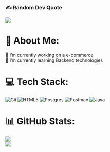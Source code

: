 
### ✍️ Random Dev Quote
![](https://quotes-github-readme.vercel.app/api?type=horizontal&theme=radical)

# 💫 About Me:
🔭 I’m currently working on a e-commerce<br>🌱 I’m currently learning Backend technologies<br>

# 💻 Tech Stack:
![Git](https://img.shields.io/badge/git-%23F05033.svg?style=for-the-badge&logo=git&logoColor=white) ![HTML5](https://img.shields.io/badge/html5-%23E34F26.svg?style=for-the-badge&logo=html5&logoColor=white) ![Postgres](https://img.shields.io/badge/postgres-%23316192.svg?style=for-the-badge&logo=postgresql&logoColor=white) ![Postman](https://img.shields.io/badge/Postman-FF6C37?style=for-the-badge&logo=postman&logoColor=white) ![Java](https://img.shields.io/badge/java-%23ED8B00.svg?style=for-the-badge&logo=openjdk&logoColor=white)

# 📊 GitHub Stats:
![](https://nirzak-streak-stats.vercel.app/?user=camilosuarezmora&theme=dark&hide_border=true)<br/>
![](https://github-readme-stats.vercel.app/api/top-langs/?username=camilosuarezmora&theme=dark&hide_border=true&include_all_commits=true&count_private=true&layout=compact)


